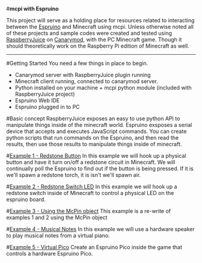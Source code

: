 #**mcpi with Espruino**

This project will serve as a holding place for resources related to interacting between the [Espruino](http://www.espruino.com/) and Minecraft using mcpi. Unless otherwise noted all of these projects and sample codes were created and tested using [RaspberryJuice](https://github.com/martinohanlon/CanaryRaspberryJuice/) on [Canarymod](http://canarymod.net/), with the PC Minecraft game. Though it should theoretically work on the Raspberry Pi edition of Minecraft as well.

---
#Getting Started
You need a few things in place to begin. 

 - Canarymod server with RaspberryJuice plugin running
 - Minecraft client running, connected to canarymod server.
 - Python installed on your machine + mcpi python module (included with RaspberryJuice project)
 - Espruino Web IDE
 - Espruino plugged in to PC
 
#Basic concept
RaspberryJuice exposes an easy to use python API to manipulate things inside of the minecraft world. Espruino exsposes a serial device that accepts and executes JavaScript commands. You can create python scripts that run commands on the Espruino, and then read the results, then use those results to manipulate things inside of minecraft.

#[Example 1 - Redstone Button](examples/example1_button/README.md)
In this example we will hook up a physical button and have it turn on/off a redstone circuit in Minecraft. We will continually poll the Espruino to find out if the button is being pressed. If it is we'll spawn a redstone torch, it is isn't we'll spawn air.

#[Example 2 - Redstone Switch LED](examples/example2_led/README.md)
In this example we will hook up a redstone switch inside of Minecraft to control a physical LED on the espruino board.

#[Example 3 - Using the McPin object](examples/example_3_using_pin_object/README.md)
This example is a re-write of examples 1 and 2 using the McPin object

#[Example 4 - Musical Notes](examples/example_4_music_notes/README.md)
In this example we will use a hardware speaker to play musical notes from a virtual piano.

#[Example 5 - Virtual Pico](examples/example_5_virtual_pico/README.md)
Create an Espruino Pico inside the game that controls a hardware Espruino Pico.
